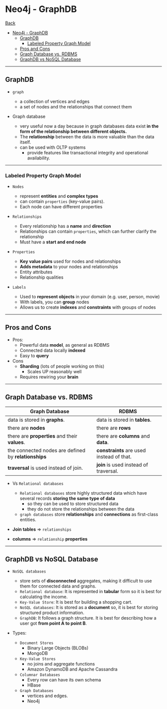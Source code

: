 # Neo4j - GraphDB

[Back](../index.md)

- [Neo4j - GraphDB](#neo4j---graphdb)
  - [GraphDB](#graphdb)
    - [Labeled Property Graph Model](#labeled-property-graph-model)
  - [Pros and Cons](#pros-and-cons)
  - [Graph Database vs. RDBMS](#graph-database-vs-rdbms)
  - [GraphDB vs NoSQL Database](#graphdb-vs-nosql-database)

---

## GraphDB

- `graph`

  - a collection of vertices and edges
  - a set of nodes and the relationships that connect them

- Graph database

  - very useful now a day because in graph databases data exist **in the form of the relationship between different objects.**
  - The **relationship** between the data is more valuable than the data itself.
  - can be used with OLTP systems
    - provide features like transactional integrity and operational availability.

---

### Labeled Property Graph Model

- `Nodes`

  - represent **entities** and **complex types**
  - can contain `properties` (key-value pairs).
  - Each node can have different properties

- `Relationships`

  - Every relationship has a **name** and **direction**
  - Relationships can contain `properties`, which can further clarify the relationship
  - Must have a **start and end node**

- `Properties`

  - **Key value pairs** used for nodes and relationships
  - **Adds metadata** to your nodes and relationships
  - Entity attributes
  - Relationship qualities

- `Labels`
  - Used to **represent objects** in your domain (e.g. user, person, movie)
  - With labels, you can **group** nodes
  - Allows us to create **indexes** and **constraints** with groups of nodes

---

## Pros and Cons

- Pros:
  - Powerful data **model**, as general as RDBMS
  - Connected data locally **indexed**
  - Easy to **query**
- Cons
  - **Sharding** (lots of people working on this)
    - Scales UP reasonably well
  - Requires rewiring your **brain**

---

## Graph Database vs. RDBMS

| Graph Database                                       | RDBMS                                     |
| ---------------------------------------------------- | ----------------------------------------- |
| data is stored in **graphs**.                        | data is stored in **tables**.             |
| there are **nodes**                                  | there are **rows**                        |
| there are **properties** and their **values**.       | there are **columns** and **data**.       |
| the connected nodes are defined by **relationships** | **constraints** are used instead of that. |
| **traversal** is used instead of join.               | **join** is used instead of traversal.    |

- Vs `Relational databases`

  - `Relational databases` store highly structured data which have several records **storing the same type of data**
    - so they can be used to store structured data
    - they do not store the relationships between the data
  - `graph databases` store **relationships** and **connections** as first-class entities.

- **Join tables** => `relationships`
- **columns** => `relationship` **properties**

---

## GraphDB vs NoSQL Database

- `NoSQL databases`

  - store sets of **disconnected** aggregates, making it difficult to use them for connected data and graphs.
  - `Relational database`: It is represented in **tabular** form so it is best for calculating the income.
  - `Key-Value Store`: It is best for building a shopping cart.
  - `NoSQL databases`: It is stored as a **document** so, it is best for storing structured product information.
  - `GraphDB`: It follows a graph structure. It is best for describing how a user got **from point A to point B**.

- Types:
  - `Document Stores`
    - Binary Large Objects (BLOBs)
    - MongoDB
  - `Key-Value Stores`
    - no joins and aggregate functions
    - Amazon DynamoDB and Apache Cassandra
  - `Columnar Databases`
    - Every row can have its own schema
    - HBase
  - `Graph Databases`
    - vertices and edges.
    - Neo4j
